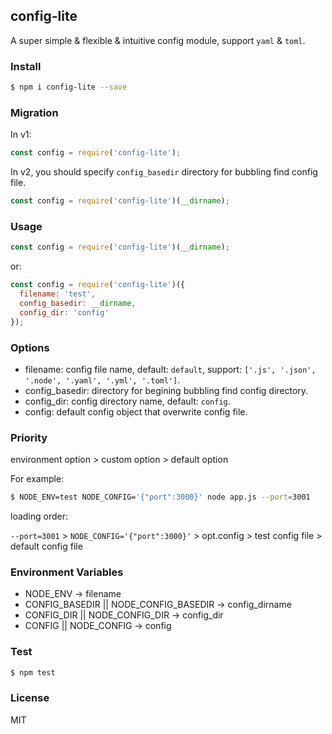 ## config-lite

A super simple & flexible & intuitive config module, support `yaml` & `toml`.

### Install

```bash
$ npm i config-lite --save
```

### Migration

In v1:

```js
const config = require('config-lite');
```

In v2, you should specify `config_basedir` directory for bubbling find config file.

```js
const config = require('config-lite')(__dirname);
```

### Usage

```js
const config = require('config-lite')(__dirname);
```

or:

```js
const config = require('config-lite')({
  filename: 'test',
  config_basedir: __dirname,
  config_dir: 'config'
});
```

### Options

- filename: config file name, default: `default`, support: `['.js', '.json', '.node', '.yaml', '.yml', '.toml']`.
- config_basedir: directory for begining bubbling find config directory.
- config_dir: config directory name, default: `config`.
- config: default config object that overwrite config file.

### Priority

environment option > custom option > default option

For example:

```bash
$ NODE_ENV=test NODE_CONFIG='{"port":3000}' node app.js --port=3001
```

loading order:

`--port=3001` > `NODE_CONFIG='{"port":3000}'` > opt.config > test config file > default config file

### Environment Variables

- NODE_ENV -> filename
- CONFIG_BASEDIR || NODE_CONFIG_BASEDIR -> config_dirname
- CONFIG_DIR || NODE_CONFIG_DIR -> config_dir
- CONFIG || NODE_CONFIG -> config

### Test

```bash
$ npm test
```

### License

MIT
